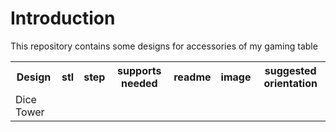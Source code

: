 <style>
    .th {
        width: 100px;
    }
</style>

<h1>Introduction</h1>
<p>
    This repository contains some designs for accessories of my gaming table
</p>

<table>
    <tr>
        <th>Design</th>
        <th>stl</th>
        <th>step</th>
        <th>supports needed</th>
        <th>readme</th>
        <th>image</th>
        <th>suggested orientation</th>
    </tr>
    <tr>
        <td>Dice Tower</td>
        <td></td>
    </tr>
</table>